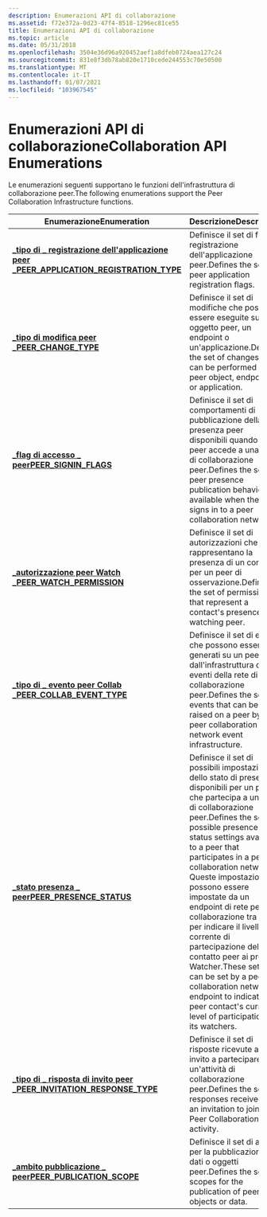 ```yaml
---
description: Enumerazioni API di collaborazione
ms.assetid: f72e372a-0d23-47f4-8518-1296ec81ce55
title: Enumerazioni API di collaborazione
ms.topic: article
ms.date: 05/31/2018
ms.openlocfilehash: 3504e36d96a920452aef1a8dfeb0724aea127c24
ms.sourcegitcommit: 831e8f3db78ab820e1710cede244553c70e50500
ms.translationtype: MT
ms.contentlocale: it-IT
ms.lasthandoff: 01/07/2021
ms.locfileid: "103967545"
---
```

# <a name="collaboration-api-enumerations"></a><span data-ttu-id="259e3-103">Enumerazioni API di collaborazione</span><span class="sxs-lookup"><span data-stu-id="259e3-103">Collaboration API Enumerations</span></span>

<span data-ttu-id="259e3-104">Le enumerazioni seguenti supportano le funzioni dell'infrastruttura di collaborazione peer.</span><span class="sxs-lookup"><span data-stu-id="259e3-104">The following enumerations support the Peer Collaboration Infrastructure functions.</span></span>



| <span data-ttu-id="259e3-105">Enumerazione</span><span class="sxs-lookup"><span data-stu-id="259e3-105">Enumeration</span></span>                                                                         | <span data-ttu-id="259e3-106">Descrizione</span><span class="sxs-lookup"><span data-stu-id="259e3-106">Description</span></span>                                                                                                                                                                                                                                                                   |
|-------------------------------------------------------------------------------------|-------------------------------------------------------------------------------------------------------------------------------------------------------------------------------------------------------------------------------------------------------------------------------|
| [<span data-ttu-id="259e3-107">**\_tipo di \_ registrazione dell'applicazione peer \_**</span><span class="sxs-lookup"><span data-stu-id="259e3-107">**PEER\_APPLICATION\_REGISTRATION\_TYPE**</span></span>](/windows/desktop/api/P2P/ne-p2p-peer_application_registration_type) | <span data-ttu-id="259e3-108">Definisce il set di flag di registrazione dell'applicazione peer.</span><span class="sxs-lookup"><span data-stu-id="259e3-108">Defines the set of peer application registration flags.</span></span>                                                                                                                                                                                                                       |
| [<span data-ttu-id="259e3-109">**\_tipo di modifica peer \_**</span><span class="sxs-lookup"><span data-stu-id="259e3-109">**PEER\_CHANGE\_TYPE**</span></span>](/windows/desktop/api/P2P/ne-p2p-peer_change_type)                                      | <span data-ttu-id="259e3-110">Definisce il set di modifiche che possono essere eseguite su un oggetto peer, un endpoint o un'applicazione.</span><span class="sxs-lookup"><span data-stu-id="259e3-110">Defines the set of changes that can be performed on a peer object, endpoint, or application.</span></span>                                                                                                                                                                                  |
| [<span data-ttu-id="259e3-111">**\_flag di accesso \_ peer**</span><span class="sxs-lookup"><span data-stu-id="259e3-111">**PEER\_SIGNIN\_FLAGS**</span></span>](/windows/desktop/api/P2P/ne-p2p-peer_signin_flags)                                    | <span data-ttu-id="259e3-112">Definisce il set di comportamenti di pubblicazione della presenza peer disponibili quando il peer accede a una rete di collaborazione peer.</span><span class="sxs-lookup"><span data-stu-id="259e3-112">Defines the set of peer presence publication behaviors available when the peer signs in to a peer collaboration network.</span></span>                                                                                                                                                      |
| [<span data-ttu-id="259e3-113">**\_autorizzazione peer Watch \_**</span><span class="sxs-lookup"><span data-stu-id="259e3-113">**PEER\_WATCH\_PERMISSION**</span></span>](/windows/desktop/api/P2P/ne-p2p-peer_watch_permission)                            | <span data-ttu-id="259e3-114">Definisce il set di autorizzazioni che rappresentano la presenza di un contatto per un peer di osservazione.</span><span class="sxs-lookup"><span data-stu-id="259e3-114">Defines the set of permissions that represent a contact's presence to a watching peer.</span></span>                                                                                                                                                                                        |
| [<span data-ttu-id="259e3-115">**\_tipo di \_ evento peer Collab \_**</span><span class="sxs-lookup"><span data-stu-id="259e3-115">**PEER\_COLLAB\_EVENT\_TYPE**</span></span>](/windows/desktop/api/P2P/ne-p2p-peer_collab_event_type)                         | <span data-ttu-id="259e3-116">Definisce il set di eventi che possono essere generati su un peer dall'infrastruttura di eventi della rete di collaborazione peer.</span><span class="sxs-lookup"><span data-stu-id="259e3-116">Defines the set of events that can be raised on a peer by the peer collaboration network event infrastructure.</span></span>                                                                                                                                                                |
| [<span data-ttu-id="259e3-117">**\_stato presenza \_ peer**</span><span class="sxs-lookup"><span data-stu-id="259e3-117">**PEER\_PRESENCE\_STATUS**</span></span>](/windows/desktop/api/P2P/ne-p2p-peer_presence_status)                              | <span data-ttu-id="259e3-118">Definisce il set di possibili impostazioni dello stato di presenza disponibili per un peer che partecipa a una rete di collaborazione peer.</span><span class="sxs-lookup"><span data-stu-id="259e3-118">Defines the set of possible presence status settings available to a peer that participates in a peer collaboration network.</span></span> <span data-ttu-id="259e3-119">Queste impostazioni possono essere impostate da un endpoint di rete per la collaborazione tra peer per indicare il livello corrente di partecipazione del contatto peer ai propri Watcher.</span><span class="sxs-lookup"><span data-stu-id="259e3-119">These settings can be set by a peer collaboration network endpoint to indicate the peer contact's current level of participation to its watchers.</span></span> |
| [<span data-ttu-id="259e3-120">**\_tipo di \_ risposta di invito peer \_**</span><span class="sxs-lookup"><span data-stu-id="259e3-120">**PEER\_INVITATION\_RESPONSE\_TYPE**</span></span>](/windows/desktop/api/P2P/ne-p2p-peer_invitation_response_type)           | <span data-ttu-id="259e3-121">Definisce il set di risposte ricevute a un invito a partecipare a un'attività di collaborazione peer.</span><span class="sxs-lookup"><span data-stu-id="259e3-121">Defines the set of responses received to an invitation to join a Peer Collaboration activity.</span></span>                                                                                                                                                                                 |
| [<span data-ttu-id="259e3-122">**\_ambito pubblicazione \_ peer**</span><span class="sxs-lookup"><span data-stu-id="259e3-122">**PEER\_PUBLICATION\_SCOPE**</span></span>](/windows/desktop/api/P2P/ne-p2p-peer_publication_scope)                          | <span data-ttu-id="259e3-123">Definisce il set di ambiti per la pubblicazione di dati o oggetti peer.</span><span class="sxs-lookup"><span data-stu-id="259e3-123">Defines the set of scopes for the publication of peer objects or data.</span></span>                                                                                                                                                                                                        |



 

 

 



